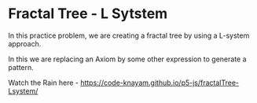 # Fractal Tree - L Sytstem

In this practice problem, we are creating a fractal tree by using a L-system approach.

In this we are replacing an Axiom by some other expression to generate a pattern.


Watch the Rain here -
https://code-knayam.github.io/p5-js/fractalTree-Lsystem/
